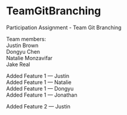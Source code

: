 # TeamGitBranching
 Participation Assignment - Team Git Branching
  
Team members:   
Justin Brown  
Dongyu Chen  
Natalie Monzavifar  
Jake Real  
  
Added Feature 1 — Justin   
Added Feature 1 — Natalie   
Added Feature 1 — Dongyu   
Added Feature 1 — Jonathan   
  
Added Feature 2 — Justin   
